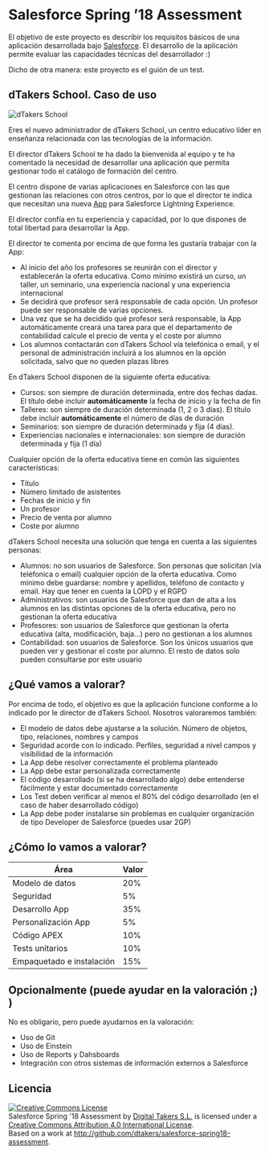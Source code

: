 # Salesforce Spring ’18 Assessment
El objetivo de este proyecto es describir los requisitos básicos de una aplicación desarrollada
bajo [Salesforce](http://www.salesforce.com).
El desarrollo de la aplicación permite evaluar las capacidades técnicas del desarrollador :)

Dicho de otra manera: este proyecto es el guión de un test.

## dTakers School. Caso de uso

![dTakers School](http://github.com/dtakers/salesforce-spring18-assessment/dtakers_school.png)

Eres el nuevo administrador de dTakers School, un centro educativo líder en enseñanza relacionada con las tecnologías de la información.

El director dTakers School te ha dado la bienvenida al equipo y te ha comentado la necesidad de desarrollar una aplicación que permita gestionar todo el catálogo de formación del centro.

El centro dispone de varias aplicaciones en Salesforce con las que gestionan las relaciones con otros centros, por lo que el director te indica que necesitan una nueva [App](http://sforce.co/2HKlZoP) para Salesforce Lightning Experience.

El director confía en tu experiencia y capacidad, por lo que dispones de total libertad para desarrollar la App.

El director te comenta por encima de que forma les gustaría trabajar con la App:

- Al inicio del año los profesores se reunirán con el director y establecerán la oferta educativa. Como mínimo existirá un curso, un taller, un seminario, una experiencia nacional y una experiencia internacional
- Se decidirá que profesor será responsable de cada opción. Un profesor puede ser responsable de varias opciones.
- Una vez que se ha decidido qué profesor será responsable, la App automáticamente creará una tarea para que el departamento de contabilidad calcule el precio de venta y el coste por alumno
- Los alumnos contactarán con dTakers School vía telefónica o email, y el personal de administración incluirá a los alumnos en la opción solicitada, salvo que no queden plazas libres  

En dTakers School disponen de la siguiente oferta educativa:

- Cursos: son siempre de duración determinada, entre dos fechas dadas. El título debe incluir **automáticamente** la fecha de inicio y la fecha de fin
- Talleres: son siempre de duración determinada (1, 2 o 3 días). El título debe incluir **automáticamente** el número de días de duración
- Seminarios: son siempre de duración determinada y fija (4 días).
- Experiencias nacionales e internacionales: son siempre de duración determinada y fija (1 día)

Cualquier opción de la oferta educativa tiene en común las siguientes características:

- Título
- Número limitado de asistentes
- Fechas de inicio y fin
- Un profesor
- Precio de venta por alumno
- Coste por alumno

dTakers School necesita una solución que tenga en cuenta a las siguientes personas:

- Alumnos: no son usuarios de Salesforce. Son personas que solicitan (vía teléfonica o email) cualquier opción de la oferta educativa. Como mínimo debe guardarse: nombre y apellidos, teléfono de contacto y email. Hay que tener en cuenta la LOPD y el RGPD
- Administrativos: son usuarios de Salesforce que dan de alta a los alumnos en las distintas opciones de la oferta educativa, pero no gestionan la oferta educativa
- Profesores: son usuarios de Salesforce que gestionan la oferta educativa (alta, modificación, baja...) pero no gestionan a los alumnos
- Contabilidad: son usuarios de Salesforce. Son los únicos usuarios que pueden ver y gestionar el coste por alumno. El resto de datos solo pueden consultarse por este usuario 

## ¿Qué vamos a valorar?

Por encima de todo, el objetivo es que la aplicación funcione conforme a lo indicado por le director de dTakers School. Nosotros valoraremos también:

- El modelo de datos debe ajustarse a la solución. Número de objetos, tipo, relaciones, nombres y campos
- Seguridad acorde con lo indicado. Perfiles, seguridad a nivel campos y visibilidad de la información
- La App debe resolver correctamente el problema planteado
- La App debe estar personalizada correctamente
- El código desarrollado (si se ha desarrollado algo) debe entenderse fácilmente y estar documentado correctamente
- Los Test deben verificar al menos el 80% del código desarrollado (en el caso de haber desarrollado código)
- La App debe poder instalarse sin problemas en cualquier organización de tipo Developer de Salesforce (puedes usar 2GP)

## ¿Cómo lo vamos a valorar?

| Área| Valor |
| ------ | ------ |
| Modelo de datos | 20% |
| Seguridad | 5% |
| Desarrollo App | 35% |
| Personalización App | 5% |
| Código APEX | 10% |
| Tests unitarios | 10% |
| Empaquetado e instalación | 15% |

## Opcionalmente (puede ayudar en la valoración ;) )
No es obligario, pero puede ayudarnos en la valoración:

- Uso de Git
- Uso de Einstein
- Uso de Reports y Dahsboards
- Integración con otros sistemas de información externos a Salesforce

## Licencia
<a rel="license" href="http://creativecommons.org/licenses/by/4.0/">
	<img alt="Creative Commons License" style="border-width:0" src="https://i.creativecommons.org/l/by/4.0/88x31.png" />
</a><br />
<span xmlns:dct="http://purl.org/dc/terms/" property="dct:title">Salesforce Spring '18 Assessment</span> by <a xmlns:cc="http://creativecommons.org/ns#" href="http://www.dtakers.com" property="cc:attributionName" rel="cc:attributionURL">Digital Takers S.L.</a> is licensed under a <a rel="license" href="http://creativecommons.org/licenses/by/4.0/">Creative Commons Attribution 4.0 International License</a>.<br />
Based on a work at <a xmlns:dct="http://purl.org/dc/terms/" href="http://github.com/dtakers/salesforce-spring18-assessment" rel="dct:source">http://github.com/dtakers/salesforce-spring18-assessment</a>.